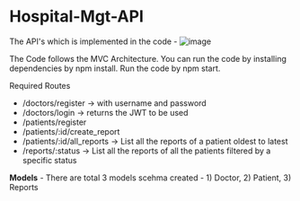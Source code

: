 # Hospital-Mgt-API

The API's which is implemented in the code - ![image](https://github.com/Rk230907/Hospital-Mgt-API/assets/134736112/b43e0a2d-92f3-45f4-8bde-f5a2130506d2)

The Code follows the MVC Architecture. You can run the code by installing dependencies by npm install. Run the code by npm start.

Required Routes
- /doctors/register → with username and password
- /doctors/login → returns the JWT to be used
- /patients/register
- /patients/:id/create_report
- /patients/:id/all_reports → List all the reports of a patient oldest to latest
- /reports/:status → List all the reports of all the patients filtered by a specific status

**Models** - There are total 3 models scehma created - 1) Doctor, 2) Patient, 3) Reports

